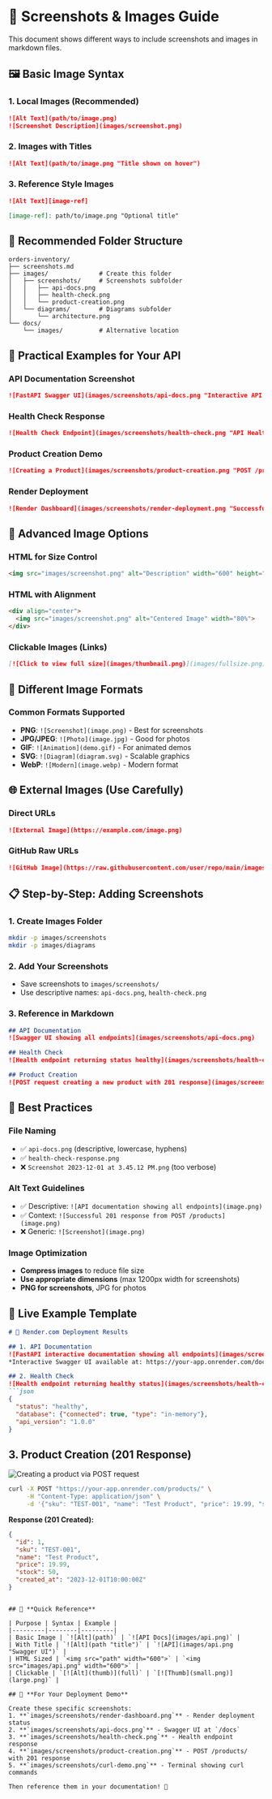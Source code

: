 # 📸 Screenshots & Images Guide

This document shows different ways to include screenshots and images in markdown files.

## 🖼️ **Basic Image Syntax**

### **1. Local Images (Recommended)**
```markdown
![Alt Text](path/to/image.png)
![Screenshot Description](images/screenshot.png)
```

### **2. Images with Titles**
```markdown
![Alt Text](path/to/image.png "Title shown on hover")
```

### **3. Reference Style Images**
```markdown
![Alt Text][image-ref]

[image-ref]: path/to/image.png "Optional title"
```

## 📁 **Recommended Folder Structure**

```
orders-inventory/
├── screenshots.md
├── images/              # Create this folder
│   ├── screenshots/     # Screenshots subfolder
│   │   ├── api-docs.png
│   │   ├── health-check.png
│   │   └── product-creation.png
│   └── diagrams/        # Diagrams subfolder
│       └── architecture.png
└── docs/
    └── images/          # Alternative location
```

## 🎯 **Practical Examples for Your API**

### **API Documentation Screenshot**
```markdown
![FastAPI Swagger UI](images/screenshots/api-docs.png "Interactive API Documentation")
```

### **Health Check Response**
```markdown
![Health Check Endpoint](images/screenshots/health-check.png "API Health Status")
```

### **Product Creation Demo**
```markdown
![Creating a Product](images/screenshots/product-creation.png "POST /products/ endpoint")
```

### **Render Deployment**
```markdown
![Render Dashboard](images/screenshots/render-deployment.png "Successful Render.com deployment")
```

## 🔧 **Advanced Image Options**

### **HTML for Size Control**
```html
<img src="images/screenshot.png" alt="Description" width="600" height="400">
```

### **HTML with Alignment**
```html
<div align="center">
  <img src="images/screenshot.png" alt="Centered Image" width="80%">
</div>
```

### **Clickable Images (Links)**
```markdown
[![Click to view full size](images/thumbnail.png)](images/fullsize.png)
```

## 📱 **Different Image Formats**

### **Common Formats Supported**
- **PNG**: `![Screenshot](image.png)` - Best for screenshots
- **JPG/JPEG**: `![Photo](image.jpg)` - Good for photos
- **GIF**: `![Animation](demo.gif)` - For animated demos
- **SVG**: `![Diagram](diagram.svg)` - Scalable graphics
- **WebP**: `![Modern](image.webp)` - Modern format

## 🌐 **External Images (Use Carefully)**

### **Direct URLs**
```markdown
![External Image](https://example.com/image.png)
```

### **GitHub Raw URLs**
```markdown
![GitHub Image](https://raw.githubusercontent.com/user/repo/main/images/screenshot.png)
```

## 📋 **Step-by-Step: Adding Screenshots**

### **1. Create Images Folder**
```bash
mkdir -p images/screenshots
mkdir -p images/diagrams
```

### **2. Add Your Screenshots**
- Save screenshots to `images/screenshots/`
- Use descriptive names: `api-docs.png`, `health-check.png`

### **3. Reference in Markdown**
```markdown
## API Documentation
![Swagger UI showing all endpoints](images/screenshots/api-docs.png)

## Health Check
![Health endpoint returning status healthy](images/screenshots/health-check.png)

## Product Creation
![POST request creating a new product with 201 response](images/screenshots/product-creation.png)
```

## 🎨 **Best Practices**

### **File Naming**
- ✅ `api-docs.png` (descriptive, lowercase, hyphens)
- ✅ `health-check-response.png` 
- ❌ `Screenshot 2023-12-01 at 3.45.12 PM.png` (too verbose)

### **Alt Text Guidelines**
- ✅ Descriptive: `![API documentation showing all endpoints](image.png)`
- ✅ Context: `![Successful 201 response from POST /products](image.png)`
- ❌ Generic: `![Screenshot](image.png)`

### **Image Optimization**
- **Compress images** to reduce file size
- **Use appropriate dimensions** (max 1200px width for screenshots)
- **PNG for screenshots**, JPG for photos

## 🔄 **Live Example Template**

```markdown
# 🚀 Render.com Deployment Results

## 1. API Documentation
![FastAPI interactive documentation showing all endpoints](images/screenshots/swagger-ui.png)
*Interactive Swagger UI available at: https://your-app.onrender.com/docs*

## 2. Health Check
![Health endpoint returning healthy status](images/screenshots/health-check.png)
```json
{
  "status": "healthy",
  "database": {"connected": true, "type": "in-memory"},
  "api_version": "1.0.0"
}
```

## 3. Product Creation (201 Response)
![Creating a product via POST request](images/screenshots/product-creation.png)
```bash
curl -X POST "https://your-app.onrender.com/products/" \
     -H "Content-Type: application/json" \
     -d '{"sku": "TEST-001", "name": "Test Product", "price": 19.99, "stock": 50}'
```

**Response (201 Created):**
```json
{
  "id": 1,
  "sku": "TEST-001", 
  "name": "Test Product",
  "price": 19.99,
  "stock": 50,
  "created_at": "2023-12-01T10:00:00Z"
}
```
```

## 📝 **Quick Reference**

| Purpose | Syntax | Example |
|---------|--------|---------|
| Basic Image | `![Alt](path)` | `![API Docs](images/api.png)` |
| With Title | `![Alt](path "title")` | `![API](images/api.png "Swagger UI")` |
| HTML Sized | `<img src="path" width="600">` | `<img src="images/api.png" width="600">` |
| Clickable | `[![Alt](thumb)](full)` | `[![Thumb](small.png)](large.png)` |

## 🎯 **For Your Deployment Demo**

Create these specific screenshots:
1. **`images/screenshots/render-dashboard.png`** - Render deployment status
2. **`images/screenshots/api-docs.png`** - Swagger UI at `/docs`
3. **`images/screenshots/health-check.png`** - Health endpoint response
4. **`images/screenshots/product-creation.png`** - POST /products/ with 201 response
5. **`images/screenshots/curl-demo.png`** - Terminal showing curl commands

Then reference them in your documentation! 📸
